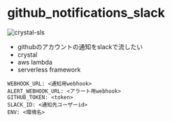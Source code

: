 # github_notifications_slack 
![crystal-sls](https://github.com/limit7412/github_notifications_slack/workflows/crystal-sls/badge.svg)

  - githubのアカウントの通知をslackで流したい
  - crystal
  - aws lambda
  - serverless framework

```
WEBHOOK_URL: <通知用webhook>
ALERT_WEBHOOK_URL: <アラート用webhook>
GITHUB_TOKEN: <token>
SLACK_ID: <通知先ユーザーid>
ENV: <環境名>
```
